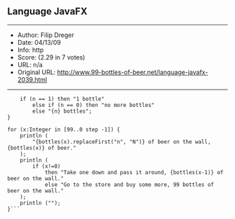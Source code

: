 
## Language JavaFX ##
---
- Author: Filip Dreger
- Date: 04/13/09
- Info: http
- Score:  (2.29 in 7 votes)
- URL: n/a
- Original URL: http://www.99-bottles-of-beer.net/language-javafx-2039.html
---

```function bottles (n:Integer){
    if (n == 1) then "1 bottle"
        else if (n == 0) then "no more bottles"
        else "{n} bottles";
}

for (x:Integer in [99..0 step -1]) {
    println (
        "{bottles(x).replaceFirst("n", "N")} of beer on the wall, {bottles(x)} of beer."
    );
    println (
        if (x!=0)
            then "Take one down and pass it around, {bottles(x-1)} of beer on the wall."
            else "Go to the store and buy some more, 99 bottles of beer on the wall."
    );
    println ("");
}```